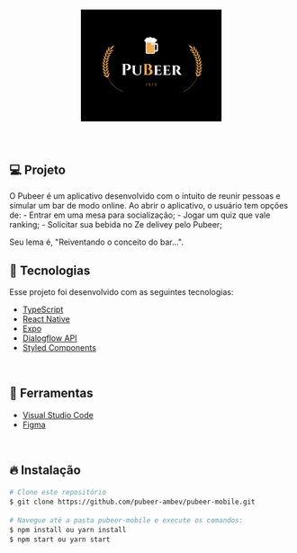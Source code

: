 <h1 align="center">
  <img alt="Pubeer" src="./src/assets/logo-pubeer-readme.png" width="250px" />
  <br/>
</h1>
</br>

## 💻 Projeto
O Pubeer é um aplicativo desenvolvido com o intuito de reunir pessoas e simular um bar de modo online.
Ao abrir o aplicativo, o usuário tem opções de:
    - Entrar em uma mesa para socialização;
    - Jogar um quiz que vale ranking;
    - Solicitar sua bebida no Ze delivey pelo Pubeer;

Seu lema é, "Reiventando o conceito do bar...".
<br />
<p align="center">
</p>

## 🚀 Tecnologias

Esse projeto foi desenvolvido com as seguintes tecnologias:

- [TypeScript](https://www.typescriptlang.org/)
- [React Native](https://facebook.github.io/react-native/)
- [Expo](https://expo.io/)
- [Dialogflow API](https://cloud.google.com/dialogflow/docs/reference/rest/v2-overview)
- [Styled Components](https://styled-components.com/)
</br>

## :hammer: Ferramentas
- [Visual Studio Code](https://code.visualstudio.com)
- [Figma](https://www.figma.com/)
</br>

## 🔥 Instalação

```bash
# Clone este repositório
$ git clone https://github.com/pubeer-ambev/pubeer-mobile.git

# Navegue até a pasta pubeer-mobile e execute os comandos:
$ npm install ou yarn install
$ npm start ou yarn start


